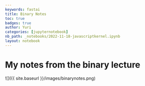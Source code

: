 ```yaml
---
keywords: fastai
title: Binary Notes
toc: true
badges: true
author: Yuri
categories: [jupyternotebook]
nb_path: _notebooks/2022-11-18-javascriptkernel.ipynb
layout: notebook
---
```



# My notes from the binary lecture

![]({{ site.baseurl }}/images/binarynotes.png)
